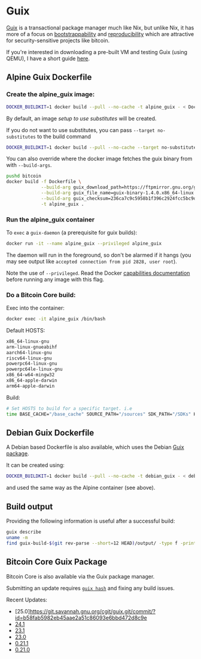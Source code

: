 # Guix

[Guix](https://www.gnu.org/software/guix/) is a transactional package manager much like Nix, but unlike Nix, it has more of a focus on [bootstrappability](https://www.gnu.org/software/guix/manual/en/html_node/Bootstrapping.html) and [reproducibility](https://www.gnu.org/software/guix/blog/tags/reproducible-builds/) which are attractive for security-sensitive projects like bitcoin.

If you're interested in downloading a pre-built VM and testing Guix (using QEMU), I have a short guide [here](vm-intro.md).

## Alpine Guix Dockerfile

### Create the alpine_guix image:

```bash
DOCKER_BUILDKIT=1 docker build --pull --no-cache -t alpine_guix - < Dockerfile
```

By default, an image *setup to use substitutes* will be created.

If you do not want to use substitutes, you can pass `--target no-substitutes` to the build command
```bash
DOCKER_BUILDKIT=1 docker build --pull --no-cache --target no-substitutes -t no_subs - < Dockerfile
```

You can also override where the docker image fetches the guix binary from with `--build-args`.

```bash
pushd bitcoin
docker build -f Dockerfile \
             --build-arg guix_download_path=https://ftpmirror.gnu.org/gnu/guix/ \
             --build-arg guix_file_name=guix-binary-1.4.0.x86_64-linux.tar.xz \
             --build-arg guix_checksum=236ca7c9c5958b1f396c2924fcc5bc9d6fdebcb1b4cf3c7c6d46d4bf660ed9c9 \
             -t alpine_guix .
```

### Run the alpine_guix container

To `exec` a `guix-daemon` (a prerequisite for guix builds):

```bash
docker run -it --name alpine_guix --privileged alpine_guix
```

The daemon will run in the foreground, so don't be alarmed if it hangs (you may see output like `accepted connection from pid 2828, user root`).

Note the use of `--privileged`. Read the Docker [capabilities documentation](https://docs.docker.com/engine/reference/run/#runtime-privilege-and-linux-capabilities) before running any image with this flag.

### Do a Bitcoin Core build:

Exec into the container:

```bash
docker exec -it alpine_guix /bin/bash
```

Default HOSTS:
```bash
x86_64-linux-gnu
arm-linux-gnueabihf
aarch64-linux-gnu
riscv64-linux-gnu
powerpc64-linux-gnu
powerpc64le-linux-gnu
x86_64-w64-mingw32
x86_64-apple-darwin
arm64-apple-darwin
```

Build:

```bash
# Set HOSTS to build for a specific target. i.e
time BASE_CACHE="/base_cache" SOURCE_PATH="/sources" SDK_PATH="/SDKs" HOSTS="x86_64-w64-mingw32" ./contrib/guix/guix-build
```

## Debian Guix Dockerfile

A Debian based Dockerfile is also available, which uses the Debian [Guix package](https://packages.debian.org/trixie/guix).

It can be created using:
```bash
DOCKER_BUILDKIT=1 docker build --pull --no-cache -t debian_guix - < debian.Dockerfile
```

and used the same way as the Alpine container (see above).

## Build output

Providing the following information is useful after a successful build:
```bash
guix describe
uname -m
find guix-build-$(git rev-parse --short=12 HEAD)/output/ -type f -print0 | env LC_ALL=C sort -z | xargs -r0 sha256sum
```

## Bitcoin Core Guix Package

Bitcoin Core is also available via the Guix package manager.

Submitting an update requires [`guix hash`](https://guix.gnu.org/manual/en/html_node/Invoking-guix-hash.html#Invoking-guix-hash) and fixing any build issues. 

Recent Updates:

* [25.0]https://git.savannah.gnu.org/cgit/guix.git/commit/?id=b58fab5982eb45aae2a51c86093e6bbd472d8c9e
* [24.1](https://git.savannah.gnu.org/cgit/guix.git/commit/?id=0aab24855238cc7c7a31066ab39cd94e534b857f)
* [23.1](https://git.savannah.gnu.org/cgit/guix.git/commit/?id=3c8d0f9e71bbddfb5b1f098c713ff37553f0efcc)
* [23.0](https://git.savannah.gnu.org/cgit/guix.git/commit/?id=79e40b6ce8e4f5f499ea338aede75a0810a210c1)
* [0.21.1](https://git.savannah.gnu.org/cgit/guix.git/commit/?id=2fc9d513811e4a737bd7337545732337641d2738)
* [0.21.0](https://git.savannah.gnu.org/cgit/guix.git/commit/?id=d3c8aa3f8214434c8ba819984ed4513796a09e38)
